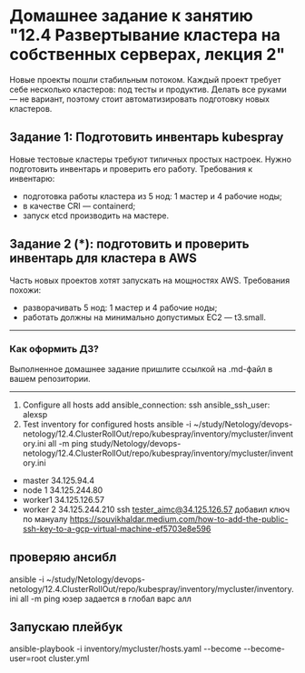 # Домашнее задание к занятию "12.4 Развертывание кластера на собственных серверах, лекция 2"
Новые проекты пошли стабильным потоком. Каждый проект требует себе несколько кластеров: под тесты и продуктив. Делать все руками — не вариант, поэтому стоит автоматизировать подготовку новых кластеров.

## Задание 1: Подготовить инвентарь kubespray
Новые тестовые кластеры требуют типичных простых настроек. Нужно подготовить инвентарь и проверить его работу. Требования к инвентарю:
* подготовка работы кластера из 5 нод: 1 мастер и 4 рабочие ноды;
* в качестве CRI — containerd;
* запуск etcd производить на мастере.

## Задание 2 (*): подготовить и проверить инвентарь для кластера в AWS
Часть новых проектов хотят запускать на мощностях AWS. Требования похожи:
* разворачивать 5 нод: 1 мастер и 4 рабочие ноды;
* работать должны на минимально допустимых EC2 — t3.small.

---

### Как оформить ДЗ?

Выполненное домашнее задание пришлите ссылкой на .md-файл в вашем репозитории.

---
1. Configure all hosts
add
ansible_connection: ssh 
ansible_ssh_user: alexsp
2. Test inventory for configured hosts
ansible -i ~/study/Netology/devops-netology/12.4.ClusterRollOut/repo/kubespray/inventory/mycluster/inventory.ini all -m ping
study/Netology/devops-netology/12.4.ClusterRollOut/repo/kubespray/inventory/mycluster/inventory.ini
+ master 34.125.94.4
+ node 1 34.125.244.80
+ worker1 34.125.126.57
+ worker 2 34.125.244.210
ssh tester_aimc@34.125.126.57
добавил ключ по мануалу
https://souvikhaldar.medium.com/how-to-add-the-public-ssh-key-to-a-gcp-virtual-machine-ef5703e8e596

## проверяю ансибл
ansible -i ~/study/Netology/devops-netology/12.4.ClusterRollOut/repo/kubespray/inventory/mycluster/inventory.ini all -m ping
юзер задается в глобал варс алл
## Запускаю плейбук
ansible-playbook -i inventory/mycluster/hosts.yaml  --become --become-user=root cluster.yml
